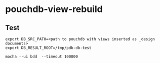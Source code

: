 # pouchdb-view-rebuild

## Test

```
export DB_SRC_PATH=<path to pouchdb with views inserted as _design documents>
export DB_RESULT_ROOT=/tmp/pdb-db-test

mocha --ui bdd  --timeout 100000
```
